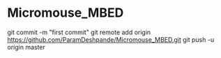 # Micromouse_MBED


git commit -m "first commit"
git remote add origin https://github.com/ParamDeshpande/Micromouse_MBED.git
git push -u origin master